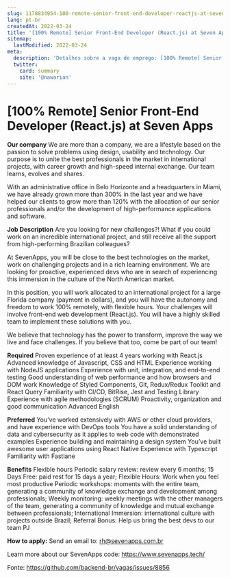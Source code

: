```yaml
---
slug: 1178834954-100-remote-senior-front-end-developer-reactjs-at-seven-apps
lang: pt-br
createdAt: 2022-03-24
title: '[100% Remote] Senior Front-End Developer (React.js) at Seven Apps - Vaga de Emprego'
sitemap:
  lastModified: 2022-03-24
meta:
  description: 'Detalhes sobre a vaga de emprego: [100% Remote] Senior Front-End Developer (React.js) at Seven Apps'
  twitter:
    card: summary
    site: '@nawarian'
---
```


# [100% Remote] Senior Front-End Developer (React.js) at Seven Apps

**Our company**
We are more than a company, we are a lifestyle based on the passion to solve problems using design, usability and technology. Our purpose is to unite the best professionals in the market in international projects, with career growth and high-speed internal exchange. Our team learns, evolves and shares.

With an administrative office in Belo Horizonte and a headquarters in Miami, we have already grown more than 300% in the last year and we have helped our clients to grow more than 120% with the allocation of our senior professionals and/or the development of high-performance applications and software.

**Job Description**
Are you looking for new challenges?! What if you could work on an incredible international project, and still receive all the support from high-performing Brazilian colleagues?

At SevenApps, you will be close to the best technologies on the market, work on challenging projects and in a rich learning environment. We are looking for proactive, experienced devs who are in search of experiencing this immersion in the culture of the North American market.

In this position, you will work allocated to an international project for a large Florida company (payment in dollars), and you will have the autonomy and freedom to work 100% remotely, with flexible hours. Your challenges will involve front-end web development (React.js). You will have a highly skilled team to implement these solutions with you.

We believe that technology has the power to transform, improve the way we live and face challenges. If you believe that too, come be part of our team!

**Required**
Proven experience of at least 4 years working with React.js
Advanced knowledge of Javascript, CSS and HTML
Experience working with NodeJS applications
Experience with unit, integration, and end-to-end testing
Good understanding of web performance and how browsers and DOM work
Knowledge of Styled Components, Git, Redux/Redux Toolkit and React Query
Familiarity with CI/CD, BitRise, Jest and Testing Library
Experience with agile methodologies (SCRUM)
Proactivity, organization and good communication
Advanced English

**Preferred**
You’ve worked extensively with AWS or other cloud providers, and have experience with DevOps tools
You have a solid understanding of data and cybersecurity as it applies to web code with demonstrated examples
Experience building and maintaining a design system
You’ve built awesome user applications using React Native
Experience with Typescript
Familiarity with Fastlane

**Benefits**
Flexible hours
Periodic salary review: review every 6 months;
15 Days Free: paid rest for 15 days a year;
Flexible Hours: Work when you feel most productive
Periodic workshops: moments with the entire team, generating a community of knowledge exchange and development among professionals;
Weekly monitoring: weekly meetings with the other managers of the team, generating a community of knowledge and mutual exchange between professionals;
International Immersion: international culture with projects outside Brazil;
Referral Bonus: Help us bring the best devs to our team
PJ

**How to apply:**
Send an email to: [rh@sevenapps.com.br](mailto:rh@sevenapps.com.br)

Learn more about our SevenApps code: https://www.sevenapps.tech/

Fonte: https://github.com/backend-br/vagas/issues/8856